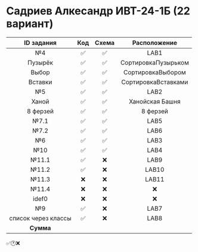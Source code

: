 # Садриев Алкесандр ИВТ-24-1Б (22 вариант)
| ID задания | Код | Схема | Расположение |                                                 
| :----: | :----: | :----: | :----: |
| №4 | ✅ | ✅ | LAB1 |
| Пузырёк | ✅ | ✅ | СортировкаПузырьком |
| Выбор | ✅ | ✅ | СортировкаВыбором |
| Вставки | ✅ | ✅ | СортировкаВставками |
| №5 | ✅ | ✅ | LAB2 |
| Ханой | ✅ | ✅ | Ханойская Башня |
| 8 ферзей | ✅ | ✅ | 8 ферзей |
| №7.1 | ✅ | ✅ | LAB5 |
| №7.2 | ✅ | ✅ | LAB6 |
| №6 | ✅ | ✅ | LAB3 |
| №10 | ✅ | ✅ | LAB4 |
| №11.1 | ✅ | ❌ | LAB9 |
| №11.2 | ✅ | ❌ | LAB10 |
| №11.3 | ❌ | ❌ | LAB11 |
| №11.4 | ❌ | ❌ | ❌ |
| idef0 | ❌ | ❌ | ❌ |
| №9 | ✅ | ❌ | LAB7 |
| список через классы | ✅ | ❌ | LAB8 |
| **Сумма** |  |  |  |
✅🕐❌
